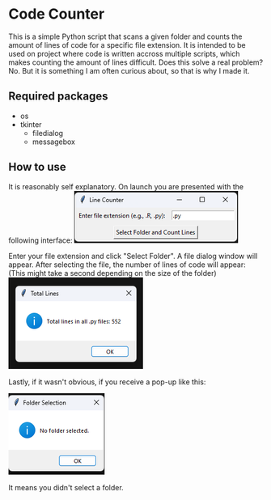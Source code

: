 # Code Counter
This is a simple Python script that scans a given folder and counts the amount of lines of code for a specific file extension. It is intended to be used on project where code is written accross multiple scripts, which makes counting the amount of lines difficult. Does this solve a real problem? No. But it is something I am often curious about, so that is why I made it.

## Required packages
- os
- tkinter
  + filedialog
  + messagebox

## How to use
It is reasonably self explanatory. On launch you are presented with the following interface:
![Launch Screen](images/launch.png)

Enter your file extension and click "Select Folder". A file dialog window will appear. After selecting the file, the number of lines of code will appear: (This might take a second depending on the size of the folder)
![Line Amount](images/lines.png)

Lastly, if it wasn't obvious, if you receive a pop-up like this:

![No Folder](images/nofolder.png)

It means you didn't select a folder.